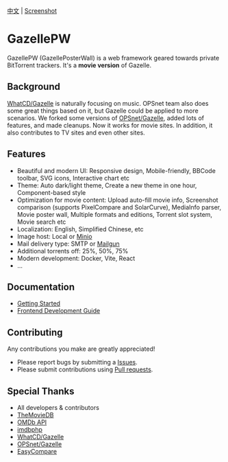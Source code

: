 [中文](./README-ZH.md) | [Screenshot](https://raw.githubusercontent.com/Mosasauroidea/GazellePW/main/public/static/stylespreview/en-github-dark.png)

# GazellePW

GazellePW (GazellePosterWall) is a web framework geared towards private BitTorrent trackers. It's a **movie version** of Gazelle.

## Background

[WhatCD/Gazelle](https://github.com/WhatCD/Gazelle) is naturally focusing on music. OPSnet team also does some great things based on it, but Gazelle could be applied to more scenarios. We forked some versions of [OPSnet/Gazelle](https://github.com/OPSnet/Gazelle), added lots of features, and made cleanups. Now it works for movie sites. In addition, it also contributes to TV sites and even other sites.

## Features

- Beautiful and modern UI: Responsive design, Mobile-friendly, BBCode toolbar, SVG icons, Interactive chart etc
- Theme: Auto dark/light theme, Create a new theme in one hour, Component-based style
- Optimization for movie content: Upload auto-fill movie info, Screenshot comparison (supports PixelCompare and SolarCurve), MediaInfo parser, Movie poster wall, Multiple formats and editions, Torrent slot system, Movie search etc
- Localization: English, Simplified Chinese, etc
- Image host: Local or [Minio](https://github.com/minio/minio)
- Mail delivery type: SMTP or [Mailgun](https://www.mailgun.com/)
- Additional torrents off: 25%, 50%, 75%
- Modern development: Docker, Vite, React
- ...

## Documentation

- [Getting Started](docs/Getting-Started.md)
- [Frontend Development Guide](docs/Frontend-Development-Guide.md)

## Contributing

Any contributions you make are greatly appreciated!

- Please report bugs by submitting a [Issues](https://github.com/Mosasauroidea/GazellePW/issues/new/choose).
- Please submit contributions using [Pull requests](https://github.com/Mosasauroidea/GazellePW/pulls).

## Special Thanks

- All developers & contributors
- [TheMovieDB](https://www.themoviedb.org/)
- [OMDb API](https://www.omdbapi.com/)
- [imdbphp](https://github.com/tboothman/imdbphp)
- [WhatCD/Gazelle](https://github.com/WhatCD/Gazelle)
- [OPSnet/Gazelle](https://github.com/OPSnet/Gazelle)
- [EasyCompare](https://github.com/N3xusHD/EasyCompare)
